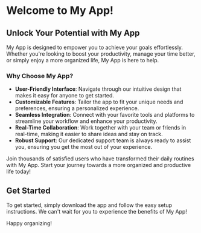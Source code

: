 # Welcome to My App!

## Unlock Your Potential with My App

My App is designed to empower you to achieve your goals effortlessly. Whether you're looking to boost your productivity, manage your time better, or simply enjoy a more organized life, My App is here to help.

### Why Choose My App?
- **User-Friendly Interface**: Navigate through our intuitive design that makes it easy for anyone to get started.
- **Customizable Features**: Tailor the app to fit your unique needs and preferences, ensuring a personalized experience.
- **Seamless Integration**: Connect with your favorite tools and platforms to streamline your workflow and enhance your productivity.
- **Real-Time Collaboration**: Work together with your team or friends in real-time, making it easier to share ideas and stay on track.
- **Robust Support**: Our dedicated support team is always ready to assist you, ensuring you get the most out of your experience.

Join thousands of satisfied users who have transformed their daily routines with My App. Start your journey towards a more organized and productive life today!

## Get Started
To get started, simply download the app and follow the easy setup instructions. We can't wait for you to experience the benefits of My App!

Happy organizing!

